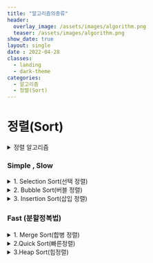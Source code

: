 ```yaml
---
title: "알고리즘의종류"
header:
  overlay_image: /assets/images/algorithm.png
  teaser: /assets/images/algorithm.png
show_date: true
layout: single
date : 2022-04-28
classes:
  - landing
  - dark-theme
categories:
  - 알고리즘
  - 정렬(Sort)
---      
```



# 정렬(Sort)
<details>
<summary> 정렬 알고리즘 </summary>
<div markdown="1">  


정렬 알고리즘은 크게 2가지로 나뉠 수 있다.  
간단하지만 느린 알고리즘 , 조금 더 복잡하지만 빠른 알고리즘 
- Simple , Slow(간단하지만 느림)
    - Selection Sort(선택 정렬)   
    - Bubble Sort(버블 정렬)
    - Insertion Sort(삽입 정렬)
     

- Fast(위 알고리즘보다 복잡하지만 빠름)
    - Merge Sort(병합 정렬)
    - Quick Sokt(빠른 정렬)
    - Heap Sort(힙 정렬)

</div>
</details>


### **Simple , Slow**



<details>
<summary> 1. Selection Sort(선택 정렬) </summary>
<div markdown="1">   

### 선택정렬의 아이디어는 다음과 같다 
1. 배열 중 가장 큰 값을 찾는다  
2. 가장 큰 값과 마지막 Index와 Swap  
3. 반복이 한 번 끝날때마다 맨 마지막은 Index은 정렬이 완료 따라서 체크 할 필요가 없다.

위 과정을 반복  

**O(n^2)** 알고리즘이며 항상 모든 값을 확인해야 하므로 시간복잡도는 항상 같다.

ex)

```c++
 [29, 10, 14, 37, 13]
 ```
 1. 배열 중 가장 큰 값을 찾는다. 
 Max = 37
 2. 가장 큰 값과 마지막 Index를 Swap
 Max = 37 , Index = 13 
 -> Swap 
```c++
[29, 19, 14, 13, 37]
```
위 과정 반복

### 의사코드
![Selection_Sort](https://user-images.githubusercontent.com/79856225/163812353-6c9021bf-4aa3-4a35-afd9-2c636434e0ef.jpeg)



### Selection Sort 구현

```c++

#include <iostream>
#define N 5
using namespace std;

int main(){

int arr[N] = {24, 120, 64, 37, 13};
int max = 0;
int Last = N-1;
int k = 0;
int cnt = 0;

for(int i=0; i<N-1; i++){
    max = arr[0];
    k=i;
    for(int j=0; j<=Last; j++){
        if(max <= arr[j]){
            max = arr[j];
            k = j;
        }
    }
    int temp = arr[Last];
    arr[Last] = arr[k];
    arr[k] = temp;
    Last --;
}

for(int i=0; i<N; i++)
    cout << arr[i] << " " ;
return 0;
}
```
</div>
</details>


<details>
<summary> 2. Bubble Sort(버블 정렬) </summary>
<div markdown="1">   

### Selection Sort와 아이디어는 비슷하며 물고기를 몰아서 그물로 잡는거와 비슷하다. (큰 물고기는 그물을 빠져나갈 수 없음)
1. 배열의 현재값과 그 다음 값을 비교하여 더 큰 값을 찾는다.
2. 큰 값을 더 뒤 Index로  Swap
3. 한 사이클 반복이 끝날때마다 맨 마지막 Index는 정렬이 완료

위 과정 반복

**O(n^2)** 알고리즘이며 항상 모든 값을 확인해야 하므로 시간복잡도는 항상 같다.

ex)
```c++
[29, 10, 14, 37, 13]
```
1. arr[0] 과 arr[1] 중 Max값 비교 Max = 29
2. 더 큰 값의 Index를 더 뒤로 Swap

```c++
[10,29,14,37,13]
```
1. arr[1] 과 arr[2] 중 Max값 비교 Max = 29
2. 더 큰 값의 Index를 더 뒤로 Swap

```c++
[10,14,29,37,13]
```
위 과정 반복...


### Bubble Sort 구현

```c++
#include <iostream>
#define N 5
using namespace std;

int main(){

int arr[N] = {10,29,14,37,13};
int len = N-1; 
int max = 0;
for(int i=0; i<N-1; i++){    
    for(int j=0; j<=len-1; j++){
        max = arr[j]; // 앞 Index값 삽입
        if(max>arr[j+1]){ // 앞 Index값이 더 크면 Swap
            int temp = arr[j]; //Swap
            arr[j] = arr[j+1];
            arr[j+1] = temp;
        }
    }
    len --; // 맨 마지막 정렬은 완료되었으니 1개 축소
}
for(int i=0; i<N; i++)
    cout << arr[i] << " " ;
return 0;
}

```
</div>
</details>


<details>
<summary> 3. Insertion Sort(삽입 정렬) </summary>
<div markdown="1">   


뒤에서부터는 체크해야함 그 이유는 어차피 앞에서부터 확인 해서 들어갈 자리를 확인하더라도 뒤에서 부터 한 자리씩 Shift하는 과정이 필요함

#### Insert하기 전 Index까지는 이미 정렬이 되었다고 가정

1. Insert하고 싶은 값을 미리 temp변수에 저장
2. Insert값 이전 Index부터 값을 확인 후 temp보다 더 크 한 칸씩 Shift
3. temp 보다 더 작은 값을 만나거나 첫 Index라면 그 자리에 temp 값을 Insert

위 과정을 반복

최악의 경우 O(n^2)의 수행시간  
최선의 경우 O(n-1)의 수행시간  
최악의 경우를 제외하고 Selection Sort나 Bubble Sort 보다 수행시간이 짧다.



ex)
```c++
[29, 10, 14, 37, 13]
```
####  #N 1일 때는 이미 정렬 되었다고 가정 1번Index(10)부터 시작
1. 임시 변수temp에 10의 값을 저장 
2. arr[0] (현재29) 이 temp(insert)값보다 더 크다면 한 칸 Shift
3. temp 보다 더 작은 값을 만나거나 첫 Index라면 그 자리에 temp 값을 Insert

```c++
[10,29,14,37,13]
```

1. 임시 변수 temp에 14의 값을 저장
2. arr[1] (현재29)이 temp(insert)값보다 더 크다면 한 칸 Shift
3. temp 보다 더 작은 값을 만나거나 첫 Index라면 그 자리에 temp 값을 Insert

```c++
[10,14,29,37,13]
```
위 과정을 반복

### Insertion Sort 구현

```c++
#include <iostream>
#define N 5
using namespace std;

int main(){

int idx=0;
int arr[N] = {29, 10, 14, 37, 13};
int temp = 0;

for(int i=1; i<N; i++){
    temp = arr[i]; 
    idx = i; //현재 i의 값을 저장
    while(arr[idx] <= arr[idx-1]){ 
        // 제일 처음은 정렬이 되었다고 생각하고 그 다음부터 작은값이 나올때까지 한자리씩 Swap
        arr[idx] = arr[idx-1];
        arr[idx-1] = temp;
        idx --;
    }
}
for(int i=0; i<N; i++)
    cout << arr[i] << " " ;
return 0;
}
```

</div>
</details>
  

### **Fast (분할정복법)**



<details>
<summary> 1. Merge Sort(합병 정렬) </summary>
<div markdown="1">   

- 분할 : 해결하고자 하는 문제를 작은 크기의 **동일한** 문제들로 분할
- 정복 : 각각의 작은 문제를 순환적으로 해결
- 합병 : 작은 문제의 해를 합하여(Merge) 원래 문제에 해를 구함

1. 데이터가 저장된 배열을 절반으로 나눔
2. 각각을 순환 정렬
3. 정렬된 두 개의 배열을 합쳐 전체를 정렬!

ex)
```c++
[12,24,63,12,51,2,125,32]
```
1. 데이터를 절반으로 나누고 순환하여 정렬
```c++
[12,12,24,63] , [2,32,51,125]
      ↓               ↓
[12,24], [12,63] , [2,51] , [32,125]
   ↓        ↓         ↓         ↓
[12],[24],[63],[12] ,[51],[2],[125],[32] 
```
2.  합병 후 정렬
```c++
[2,12,12,24,32,51,63,125]
```


## 정렬된 두 배열을 합쳐야 하므로 추가적인 배열을 이용하여 합병해야 한다 
- 1번 배열은 i idx 
- 2번 배열은 j idx 
- 둘 중 더작은값을 새로운 배열의 맨 처음에 삽입
- 한 쪽 배열의 index가 끝나면 나머지 배열의 값을 전부 추가 배열의 삽입


Mergesort(int Arr[], int left ,int right , int new)
1. left,right 의 중간 지점 계산
2. left정렬
3. right정렬
4. left , right합병

O(nlogn)의 수행시간 

### Merge Sort 구현

```c++
#include <iostream>
#include <algorithm>
#define SIZE 8
using namespace std;

void Merge(int arr[], int start, int mid, int end){
	int i = start;
	int j = mid+1;
	int idx = start;
	int len = SIZE;
	int *temp = new int[len];

	while(i<=mid && j<=end){ // 둘 중 하나라도 끝날때까지
		if(arr[i] <= arr[j])
			temp[idx++] = arr[i++];
		else
			temp[idx++] = arr[j++];
		 
	}	//while	
	while(i<=mid)
		temp[idx++] = arr[i++]; // 앞쪽 데이터가 남아있다면
	while(j<=end)
		temp[idx++] = arr[j++]; // 뒤쪽 데이터가 남아있다면 

	for(int k=start; k<=end; k++)
		arr[k] = temp[k];
	delete[] temp;
}
void Merge_Sort(int arr[], int start,int end){
	if(start < end){ //시작보다 끝이 더 길어야 함 그게 아니라면 길이가 1개
		int mid = (start+end)/2; //시작과 끝의 중간지점
		Merge_Sort(arr, start, mid); //시작과 중간을 정렬
		Merge_Sort(arr, mid+1, end); // 중간과 끝을 정렬
		Merge(arr,start ,mid , end); // 합병 정렬
	}
}

int main(){
	int arr[] = {12,24,63,12,51,2,125,32};
	int start = 0;
	int end = SIZE-1;

	Merge_Sort(arr,start,end);
	for(int i=0; i<=end; i++)
		cout << arr[i] << " ";
	cout << endl;
	return 0;

}


```
마지막 Merge하는 부분이 ..상당히 어려웠다.

</div>
</details>



<details>
<summary> 2.Quick Sort(빠른정렬)</summary>
<div markdown="1">  
  
- 분할 : 조건을 이용하여 두 부분으로 분할
- 정복 : 각각의 문제를 순환적으로 해결
- 합병 : 합병과정은 없음

Pivot(기준)을 이용하여   
Pivot보다 작은 수<- Pivot -> Pivot보다 큰 수  
두 부분으로 분할 후 정렬  
Merge Sort와는 다르게 합병하는 과정이 없다.

ex)

```c++
[12,24,63,12,51,2,125,32]
```
맨 마지막 값을 기준으로 정렬

```c++
[12,24,12,2] <- [32] -> [63,51,125] 
```
왼쪽데이터와 오른쪽데이터 정렬

```c++
[2,12,12,24,32,51,63,125]

```


최악의 경우를 제외하고는 **O(nlogn)**의 수행속도  
최악의 경우는 이미 배열이 정렬된 경우이고 O(n^2)의 수행속도     
### 최악을 제외하고 이름처럼 가장 빠른 정렬 알고리즘이며 \<algorithm>의 sort()함수가 QuickSort이다.

### 의사코드
![IMG_0416](https://user-images.githubusercontent.com/79856225/164193808-16f69515-bf22-4113-a38a-1ffff73bdf8d.jpg)


#### # Pivot을 맨 처음 또는 맨 마지막을 설정하는건 별로 좋지 못한 방법이다. 따라서 중간값 또는 랜덤값을 설정하자

### 구현

```c++
#include <iostream>
#include <ctime>

using namespace std;


int Quick_partition(int arr[], int start, int end){
    srand(time(NULL));
    //int p_idx = rand()%end;
    int p = arr[end]; // Pivot을 랜덤값으로 지정
    int i = start-1; //배열의 밖을 지정
    int j = start; // 시작 부분 지정

    while(j<end)
    {
    if(arr[j]>=p) 
        j = j+1;  // 기준보다 크면 그냥 넘어감 
    else{  //기준보다 작다면 값을 스왑
        i = i+1;
        int temp = arr[j];
        arr[j] = arr[i];
        arr[i] = temp;
        j = j+1;
        }
    }
    int temp = arr[i+1];  //마지막 기준값을 위치에 맞게 재배치 이후 Index를 return
    arr[i+1] = p;
    arr[end] = temp;
    return (i+1);
}

void Quick_Sort(int arr[], int start, int end){
    if(start<end){
        int pivot = Quick_partition(arr, start, end);
        Quick_Sort(arr,start, pivot-1);
        Quick_Sort(arr, pivot+1, end);
    }
}
int main(){
    int arr[] = {12,24,63,12,51,2,125,32};
    int size = 8;
    int start = 0;
    int end = size-1;
    Quick_Sort(arr,start, end);
    
    for(int i=0; i<=end; i++)
        cout << arr[i] << " ";
    cout << "\n";
    return 0;
}

```
</div>
</details>


<details>
<summary> 3.Heap Sort(힙정렬) </summary>
<div markdown="1">   

### **이진 Heap**이라는 **자료구조**를 이용하여 정렬하는 방법으로 시간복잡도가 O(Nlog2N)으로 상당히 빠른속도의 정렬이 가능하며 추가배열이 필요하지 않아 저장공간을 적게 차지한다는 장점이 있다.

### Heap ?  
Heap이 되기위해서는 2가지 조건이 필요하다.
1. Complete binary tree
2. Heap property를 만족

**첫 번째로는 Complete binary tree이다.**   
Complete binary tree(계층적관계)
- Full binary tree : 모든 Level의 Node가 꽉 차있는 형태
-  Complete binary tree : 마지막 Level을 제외하고 모든 Node가 다 있으며 마지막 Level에서 오른쪽부터 노드가 없을 수 있다.

#### # Root node: Tree의 제일 윗 부분
#### # Leaf node: 자식이 없는  마지막 level Node

#### # binary tree(이진트리) : 각각의 Node가 최대 2명의 자식을 가질 수 있다.

#### # Full binary tree는 Complete binary tree조건도 만족


![IMG_0417](https://user-images.githubusercontent.com/79856225/164885793-5fa60bbe-e8df-4565-962a-8ddfe6a110e1.jpg)

**두 번째로는 Heap property만족이다**  
Heap property(힙의 특성) 다음 중 하나를 만족해야 한다.
- Max Heap Property 
    - 부모노드는 자식노드보다 **크거나 같다**
- Min Heap Property
    - 부모노드는 자식노드보다 **작거나 같다**

**Heap**은 **Complete binary tree** 이면서 **Max Heap property** 또는 **Min Heap property**를 만족하면 된다.

### Heap의 1차원 배열로 표현

다음과 같은 조건으로 힙을 1차원 배열로 표현을 할 수 있다.

- 루트 노드 : Arr[1]
- Arr[i]의 부모 노드 : Arr[i/2]
- Arr[i]의 왼쪽 자식 : Arr[2*i]
- Arr[i]의 오른쪽 자식 : Arr[(2*i)+1]

1. 정렬할 데이터를 Complete binary tree로 생각  
-> 아직 Heap이 아님 따라서  Heap특성을 만족시켜야 함  
##### # 현재 예제에서는 MAX특성을 이용 MIN또한 구현 가능

2. MAX_HEAPIPY()을 이용하여 Heap특성을 만족시킴  
두 가지 방법이 존재
    - Recursive Version  
        - Base case :   Arr[i] 의 자식 노드가 없을 때
        - Recursive Case : i 의 자식노드 중에서 최댓값 K를 찾고 Arr[i] 부모노드와 Arr[K] 최대 자식노드를 Swap
        MAX_HEAPIPY(Arr, K) 

    - Iteractive Version  
    While -> Arr[i]의 자식노드가 있는동안  
    i의 자식노드의 Max 값을 찾아 -> K 삽입  
    Arr[i] 부모노드와 Arr[K] 최대 자식노드를 Swap  


![IMG_0417 2](https://user-images.githubusercontent.com/79856225/164886386-9e343158-8db6-444c-b0fc-1a6da2431d45.jpg)

### MAX_HEAPIPY 구현

```c++
int Arr = [12,24,63,14,51,2,125,32]
```
입력받은 배열

```c++
void HEAP_BUILD(int Arr[], int sz)
// size/2 -> Root MAX_HEAPIPY
```

1.  힙 구조를 만들기 위해서 자식노드가 존재하는 1번째 노드부터 루트까지 반복해주는 HEAP_BUILD함수를 만든다.

```c++
void MAX_HEAPIPY(int arr[], int N, int sz)
//재귀적으로 구현
```
2. 자식노드가 없을때까지 자식노드 중 큰값을 찾아서 스왑을해줌   
위 2가지 과정이 끝나면 MAX_HEAP 구조가 완성된다,

```c++
A = [125 51 63 32 24 2 12 14]
```

```c++
Heap_Sort(int arr[], int sz)
// 루트는 항상 최대값이므로 루트와 마지막을 교환 이후 마지막값을 정렬이 되었으므로 마지막을 제외하고 루트를 MAX_HEAPIPY
```
3. 마지막으로 MAX_HEAP의 루트와 마지막인덱스를 교환하고 마지막 인덱스를 제외 -> 다시 MAX_HEAPIPY 반복!

```c++
A = [2 12 14 24 32 51 63 125]
// 결과값
```

### MAX_HEAP_SORT 구현

```c++
#include <iostream>
#include <vector>

using namespace std;


void MAX_HEAPIPY(int arr[], int N, int sz)
{
    int left = (N*2) +1;
    int right = left +1;
    int max = 0;
    if(left>=sz){ //자식이 없는경우
        ;
    }
    else{
        if(right>=sz){
            right = 0;
            max = left;
        } //우측 노드가 없는경우 
        else{
            max = arr[left]<=arr[right]?right:left;
        }
        if(arr[N]<= arr[max]){
            int temp = arr[max];
            arr[max] = arr[N];
            arr[N] = temp;
            MAX_HEAPIPY(arr,max,sz); //반복
        }
    }
}

void HEAP_BUILD(int arr[], int sz){
    int len = sz;
    for(int i=(len/2)-1; i>=0; i--){
        MAX_HEAPIPY(arr,i,sz); //i는 원하는 노드 
    }
}

void Heap_Sort(int arr[], int sz)
{   
    if(sz==1){
        cout << "ROOT\n";
    }
    else{
    int len = sz-1; 
    int temp = arr[0];
    arr[0] = arr[len];
    arr[len] = temp;
    MAX_HEAPIPY(arr,0,len);
    Heap_Sort(arr, len);
    }

}

int main(){
    int A[] = {12,24,63,14,51,2,125,32};
    int len = sizeof(A)/sizeof(int);
    HEAP_BUILD(A,len);
    for(int i=0; i<len; i++){
        cout << A[i] << " " ;
    }
    cout << "\n";

    Heap_Sort(A,len);
    for(int i=0; i<len; i++){
        cout << A[i] << " " ;
    }
    cout << "\n";

    return 0;
}
```



</div>
</details>
